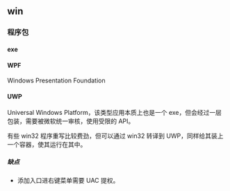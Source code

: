 ## win

### 程序包

#### exe

#### WPF
Windows Presentation Foundation

#### UWP
Universal Windows Platform，该类型应用本质上也是一个 exe，但会经过一层包装，需要被微软统一审核，使用受限的 API。

有些 win32 程序重写比较费劲，但可以通过 win32 转译到 UWP，同样给其装上一个容器，使其运行在其中。

##### 缺点

* 添加入口进右键菜单需要 UAC 提权。

